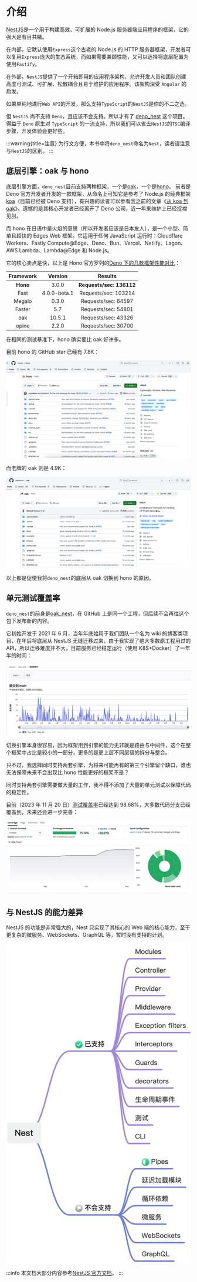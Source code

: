 # 介绍

[NestJS](https://docs.nestjs.com/)是一个用于构建高效、可扩展的 Node.js 服务器端应用程序的框架，它的强大是有目共睹。

在内部，它默认使用`Express`这个古老的 Node.js 的 HTTP 服务器框架，开发者可以复用`Express`庞大的生态系统，而如果需要兼顾性能，又可以选择将底层配置为使用`Fastify`。

在外部，`NestJS`提供了一个开箱即用的应用程序架构，允许开发人员和团队创建高度可测试、可扩展、松散耦合且易于维护的应用程序。该架构深受 `Angular` 的启发。

如果单纯地进行`Web API`的开发，那么支持`TypeScript`的`NestJS`是你的不二之选。

但 `NestJS` 尚不支持 `Deno`，且应该不会支持。所以才有了 [deno_nest](https://github.com/jiawei397/deno-nest) 这个项目。得益于 `Deno` 原生对 `TypeScript` 的一流支持，所以我们可以省去`NestJS`的`TSC`编译步骤，开发体验会更好些。

:::warning{title=注意}
为行文方便，本书中将`deno_nest`命名为`Nest`，读者请注意与`NestJS`的区别。
:::

## 底层引擎：oak 与 hono

底层引擎方面，`deno_nest`目前支持两种框架，一个是[oak](https://deno.land/x/oak@v12.6.1)，一个是[hono](https://hono.dev/)。
前者是 Deno 官方开发者开发的一款框架，从命名上可知它是参考了 Node.js 的经典框架[koa](https://koa.bootcss.com/)（目前已经被 Deno 支持），有兴趣的读者可以参看我之前的文章《[从 koa 到 oak](../blog/01_koa_oak.md)》。遗憾的是其核心开发者已经离开了 Deno 公司，近一年来维护上已经捉襟见肘。

而 hono 在日语中是火焰的意思（所以开发者应该是日本友人），是一个小型、简单且超快的 Edges Web 框架。它适用于任何 JavaScript 运行时：Cloudflare Workers、Fastly Compute@Edge、Deno、Bun、Vercel、Netlify、Lagon、AWS Lambda、Lambda@Edge 和 Node.js。

它的核心卖点是快，以上是 Hono 官方罗列的[Deno 下的几款框架性能对比](https://hono.dev/concepts/benchmarks#deno)：

| **Framework** | **Version**  |       **Results**        |
| :-----------: | :----------: | :----------------------: |
|   **Hono**    |    3.0.0     | **Requests/sec: 136112** |
|     Fast      | 4.0.0-beta.1 |   Requests/sec: 103214   |
|    Megalo     |    0.3.0     |   Requests/sec: 64597    |
|    Faster     |     5.7      |   Requests/sec: 54801    |
|      oak      |    10.5.1    |   Requests/sec: 43326    |
|     opine     |    2.2.0     |   Requests/sec: 30700    |

在相同的测试基准下，hono 确实要比 oak 好许多。

目前 hono 的 GitHub star 已经有 7.8K：

![image.png](./images/hono_star.png)

而老牌的 oak 则是 4.9K：

![image.png](./images/oak_star.png)

以上都是促使我将`deno_nest`的底层从 oak 切换到 hono 的原因。

## 单元测试覆盖率

`deno_nest`的前身是[oak_nest](https://deno.land/x/oak_nest)，在 GitHub 上是同一个工程，但后续不会再往这个包下发布新的内容。

它初始开发于 2021 年 6 月，当年年底始用于我们团队一个名为 wiki 的博客类项目，在年后将底层从 NestJS 无缝迁移过来，由于我实现了绝大多数原工程用过的 API，所以迁移难度并不大，目前服务已经稳定运行（使用 K8S+Docker）了一年半的时间：

![image.png](./images/wiki-log.png)

切换引擎本身很容易，因为框架用到引擎的能力无非就是路由与中间件，这个在整个框架中占比是较小的一部分，更多的是更上层不同层级的拆分与整合。

只不过，我选择同时支持两套引擎，为将来可能再有的第三个引擎留个缺口，谁也无法保障未来不会出现比 hono 性能更好的框架不是？

同时支持两套引擎需要做大量的工作，我不得不添加了大量的单元测试以保障代码的稳定性。

目前（2023 年 11 月 20 日）[测试覆盖率](https://app.codecov.io/gh/jiawei397/deno-oak-nest)已经达到 98.68%，大多数代码分支已经覆盖到，未来还会进一步完善：

![image.png](./images/unit.png)

## 与 NestJS 的能力差异

NestJS 的功能是非常强大的，Nest 只实现了其核心的 Web 端的核心能力，至于更复杂的微服务、WebSockets、GraphQL 等，暂时没有支持的计划。

![差异](./images/nest-feature.jpeg)

:::info
本文档大部分内容参考[NestJS 官方文档](https://docs.nestjs.com/)。
:::
